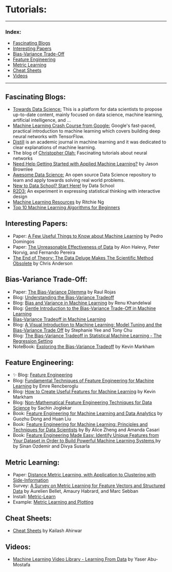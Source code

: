 # Tutorials:

---

### **Index:**
- [Fascinating Blogs](#Fascinating-Blogs)
- [Interesting Papers](#Interesting-Papers)
- [Bias-Variance Trade-Off](#Bias-Variance-Trade-Off)
- [Feature Engineering](#Feature-Engineering)
- [Metric Learning](#Metric-Learning)
- [Cheat Sheets](#Cheat-Sheets)
- [Videos](#Videos)

---

## <a name="Fascinating-Blogs"></a>Fascinating Blogs: 
* [Towards Data Science:](https://towardsdatascience.com/) This is a platform for data scientists to propose up-to-date content, mainly focused on data science, machine learning, artificial intelligence, and ...  <br>
* [Machine Learning Crash Course from Google:](https://developers.google.com/machine-learning/crash-course/) Google's fast-paced, practical introduction to machine learning which covers building deep neural networks with TensorFlow.
* [Distill](https://distill.pub/about/) is an academic journal in machine learning and it was dedicated to clear explanations of machine learning. 
* The blog of [Christopher Olah:](http://colah.github.io) Fascinating tutorials about neural networks
* [Need Help Getting Started with Applied Machine Learning?](https://machinelearningmastery.com/start-here/) by Jason Brownlee <br>
* [Awesome Data Science:](https://github.com/bulutyazilim/awesome-datascience) An open source Data Science repository to learn and apply towards solving real world problems. <br>
* [New to Data School? Start Here!](https://www.dataschool.io/start/) by Data School
* [R2D3:](http://www.r2d3.us) An experiment in expressing statistical thinking with interactive design
* [Machine Learning Resources](https://www.ritchieng.com/machine-learning-resources/) by Ritchie Ng  
* [Top 10 Machine Learning Algorithms for Beginners](https://www.dataquest.io/blog/top-10-machine-learning-algorithms-for-beginners/)

## <a name="Interesting-Papers"></a>Interesting Papers: 
* Paper: [A Few Useful Things to Know about Machine Learning](https://homes.cs.washington.edu/~pedrod/papers/cacm12.pdf) by Pedro Domingos <br>
* Paper: [The Unreasonable Effectiveness of Data](https://static.googleusercontent.com/media/research.google.com/en/ir/pubs/archive/35179.pdf) by Alon Halevy, Peter Norvig, and Fernando Pereira <br>
* [The End of Theory: The Data Deluge Makes The Scientific Method Obsolete](https://www.wired.com/2008/06/pb-theory/) by Chris Anderson <br>

## <a name="Bias-Variance-Trade-Off"></a>Bias-Variance Trade-Off: 
* Paper: [The Bias-Variance Dilemma](https://www.inf.fu-berlin.de/inst/ag-ki/rojas_home/documents/tutorials/bias.pdf) by Raul Rojas <br>
* Blog: [Understanding the Bias-Variance Tradeoff](https://towardsdatascience.com/understanding-the-bias-variance-tradeoff-165e6942b229)
* Blog: [Bias and Variance in Machine Learning](https://medium.com/datadriveninvestor/bias-and-variance-in-machine-learning-51fdd38d1f86) by Renu Khandelwal
* Blog: [Gentle Introduction to the Bias-Variance Trade-Off in Machine Learning](https://machinelearningmastery.com/gentle-introduction-to-the-bias-variance-trade-off-in-machine-learning/)
* [Bias-Variance Tradeoff in Machine Learning](https://www.learnopencv.com/bias-variance-tradeoff-in-machine-learning/)
* Blog: [A Visual Introduction to Machine Learning: Model Tuning and the Bias-Variance Trade Off](http://www.r2d3.us/visual-intro-to-machine-learning-part-2/) by Stephanie Yee and Tony Chu
* Blog: [The Bias-Variance Tradeoff in Statistical Machine Learning - The Regression Setting](https://www.quantstart.com/articles/The-Bias-Variance-Tradeoff-in-Statistical-Machine-Learning-The-Regression-Setting) 
* NoteBook: [Exploring the Bias-Variance Tradeoff](https://github.com/justmarkham/DAT8/blob/master/notebooks/08_bias_variance.ipynb) by Kevin Markham

## <a name="Feature-Engineering"></a>Feature Engineering: 
* :sparkles: Blog: [Feature Engineering](https://www.datavedas.com/feature-engineering/) 
* Blog: [Fundamental Techniques of Feature Engineering for Machine Learning](https://towardsdatascience.com/feature-engineering-for-machine-learning-3a5e293a5114) by Emre Rencberoglu
* Blog: [How to Create Useful Features for Machine Learning](https://www.dataschool.io/introduction-to-feature-engineering/) by Kevin Markham
* Blog: [Non-Mathematical Feature Engineering Techniques for Data Science](https://codesachin.wordpress.com/2016/06/25/non-mathematical-feature-engineering-techniques-for-data-science/) by Sachin Joglekar
* Book: [Feature Engineering for Machine Learning and Data Analytics](https://www.crcpress.com/Feature-Engineering-for-Machine-Learning-and-Data-Analytics/Dong-Liu/p/book/9781138744387) by Guozhu Dong and Huan Liu 
* Book: [Feature Engineering for Machine Learning: Principles and Techniques for Data Scientists](http://shop.oreilly.com/product/0636920049081.do) by By Alice Zheng and Amanda Casari
* Book: [Feature Engineering Made Easy: Identify Unique Features from Your Dataset in Order to Build Powerful Machine Learning Systems ](https://www.amazon.com/Feature-Engineering-Made-Easy-Identify/dp/1787287602/ref=as_li_ss_tl?_encoding=UTF8&qid=&sr=&linkCode=sl1&tag=dataschool-20&linkId=a8a7e27a1313cd8e4f4ee3c31da79f01&language=en_US) by by Sinan Ozdemir and Divya Susarla

## <a name="Metric-Learning"></a>Metric Learning: 
* Paper: [Distance Metric Learning, with Application to Clustering with Side-Information](https://ai.stanford.edu/~ang/papers/nips02-metric.pdf)
* Survey: [A Survey on Metric Learning for Feature Vectors and Structured Data](https://arxiv.org/pdf/1306.6709.pdf) by Aurelien Bellet, Amaury Habrard, and Marc Sebban
* Install: [Metric-Learn](https://github.com/metric-learn/metric-learn) 
* Example: [Metric Learning and Plotting](https://github.com/metric-learn/metric-learn/blob/master/examples/metric_plotting.ipynb)

## <a name="Cheat-Sheets"></a>Cheat Sheets: 
* [Cheat Sheets](https://github.com/kailashahirwar/cheatsheets-ai) by Kailash Ahirwar <br>

## <a name="Videos"></a>Videos: 
* [Machine Learning Video Library - Learning From Data](https://work.caltech.edu/library/index.html) by Yaser Abu-Mostafa
